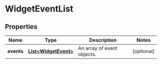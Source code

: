 
# WidgetEventList

## Properties
Name | Type | Description | Notes
------------ | ------------- | ------------- | -------------
**events** | [**List&lt;WidgetEvent&gt;**](WidgetEvent.md) | An array of event objects. |  [optional]



